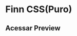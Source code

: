 <h1>Finn CSS(Puro)</h1>
<h2><a href="https://anavitoriassousa.github.io/desenhos-css/"></a>Acessar Preview</h2>

